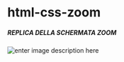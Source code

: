 # html-css-zoom
##### REPLICA DELLA SCHERMATA ZOOM
![enter image description here](https://imgur.com/6d7cefa4-334e-452f-b6af-1d304db9a593)
